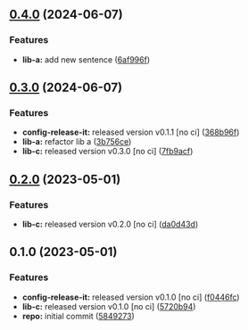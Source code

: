 

## [0.4.0](https://github.com/quannt-paypay/monorepo-semantic-releases/compare/@mono/lib-a-v0.3.0...@mono/lib-a-v0.4.0) (2024-06-07)


### Features

* **lib-a:** add new sentence ([6af996f](https://github.com/quannt-paypay/monorepo-semantic-releases/commit/6af996f273bd23fcd06350a154024acc4c79a09a))

## [0.3.0](https://github.com/quannt-paypay/monorepo-semantic-releases/compare/@mono/lib-a-v0.2.0...@mono/lib-a-v0.3.0) (2024-06-07)


### Features

* **config-release-it:** released version v0.1.1 [no ci] ([368b96f](https://github.com/quannt-paypay/monorepo-semantic-releases/commit/368b96ff78be2b87952648add6ad93d0490f183f))
* **lib-a:** refactor lib a ([3b756ce](https://github.com/quannt-paypay/monorepo-semantic-releases/commit/3b756cee2d5c3e048a16d9c1394db622c9974938))
* **lib-c:** released version v0.3.0 [no ci] ([7fb9acf](https://github.com/quannt-paypay/monorepo-semantic-releases/commit/7fb9acf659b61eb7e35ad75f653788f3a520f134))

## [0.2.0](https://github.com/b12k/monorepo-semantic-releases/compare/@mono/lib-a-v0.1.0...@mono/lib-a-v0.2.0) (2023-05-01)


### Features

* **lib-c:** released version v0.2.0 [no ci] ([da0d43d](https://github.com/b12k/monorepo-semantic-releases/commit/da0d43d9539c6482a3b5b3b7fc1e993724cee886))

## 0.1.0 (2023-05-01)


### Features

* **config-release-it:** released version v0.1.0 [no ci] ([f0446fc](https://github.com/b12k/monorepo-semantic-releases/commit/f0446fc59c62a71c8d9847d38f6de84f001540ad))
* **lib-c:** released version v0.1.0 [no ci] ([5720b94](https://github.com/b12k/monorepo-semantic-releases/commit/5720b9478083eda6a67a39ca8bfb6dbe2e7d97b0))
* **repo:** initial commit ([5849273](https://github.com/b12k/monorepo-semantic-releases/commit/58492737f01fe3a2fd98e0b2b3c0646e6850a8db))